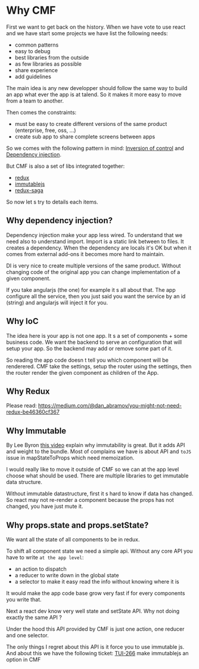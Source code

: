 # Why CMF

First we want to get back on the history. When we have vote to use react and we have start some projects we have list the following needs:

* common patterns
* easy to debug
* best libraries from the outside
* as few libraries as possible
* share experience
* add guidelines

The main idea is any new developper should follow the same way to build an app what ever the app is at talend.
So it makes it more easy to move from a team to another.

Then comes the constraints:

* must be easy to create different versions of the same product (enterprise, free, oss, ...)
* create sub app to share complete screens between apps

So we comes with the following pattern in mind: [Inversion of control](https://en.wikipedia.org/wiki/Inversion_of_control) and [Dependency injection](https://en.wikipedia.org/wiki/Dependency_injection).

But CMF is also a set of libs integrated together:

* [redux](https://redux.js.org/)
* [immutablejs](https://facebook.github.io/immutable-js/)
* [redux-saga](https://redux-saga.js.org/)

So now let s try to details each items.

## Why dependency injection?

Dependency injection make your app less wired. To understand that we need also to understand import.
Import is a static link between to files. It creates a dependency.
When the dependency are locals it's OK but when it comes from external add-ons it becomes more hard to maintain.

DI is very nice to create multiple versions of the same product. Without changing code of the original app you can
change implementation of a given component.

If you take angularjs (the one) for example it s all about that.
The app configure all the service, then you just said you want the service by an id (string) and angularjs will inject it
for you.

## Why IoC

The idea here is your app is not one app. It s a set of components + some business code.
We want the backend to serve an configuration that will setup your app. So the backend may add or remove some part of it.

So reading the app code doesn t tell you which component will be renderered.
CMF take the settings, setup the router using the settings, then the router render the given component as children of the App.

## Why Redux

Please read: https://medium.com/@dan_abramov/you-might-not-need-redux-be46360cf367

## Why Immutable

By Lee Byron [this video](https://www.youtube.com/watch?v=oTcDmnAXZ4E) explain why immutability is great.
But it adds API and weight to the bundle.
Most of complains we have is about API and `toJS` issue in mapStateToProps which need memoization.

I would really like to move it outside of CMF so we can at the app level choose what should be used.
There are multiple libraries to get immutable data structure.

Without immutable datastructure, first it s hard to know if data has changed. So react may not re-render a component
because the props has not changed, you have just mute it.

## Why props.state and props.setState?

We want all the state of all components to be in redux.

To shift all component state we need a simple api. Without any core API you have to write `at the app level`:

* an action to dispatch
* a reducer to write down in the global state
* a selector to make it easy read the info without knowing where it is

It would make the app code base grow very fast if for every components you write that.

Next a react dev know very well state and setState API. Why not doing exactly the same API ?

Under the hood this API provided by CMF is just one action, one reducer and one selector.

The only things I regret about this API is it force you to use immutable js. And about this we have the following ticket:
[TUI-266](https://jira.talendforge.org/browse/TUI-266) make immutablejs an option in CMF

